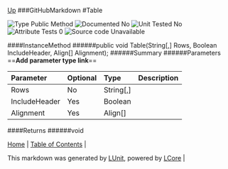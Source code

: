 [Up](GitHubMarkdown.md)
###GitHubMarkdown
#Table

![Type Public Method](http://b.repl.ca/v1/Type-Public%20Method-lightgrey.png) ![Documented No](http://b.repl.ca/v1/Documented-No-red.png) ![Unit Tested No](http://b.repl.ca/v1/Unit%20Tested-No-lightgrey.png) ![Attribute Tests 0](http://b.repl.ca/v1/Attribute%20Tests-0-lightgrey.png) ![Source code Unavailable](http://b.repl.ca/v1/Source%20code-Unavailable-red.png)

####InstanceMethod
######public void Table(String[,] Rows, Boolean IncludeHeader, Align[] Alignment);
######Summary
######Parameters
==__Add parameter type link__==

Parameter | Optional | Type | Description
:---  | :---  | :---  | :--- 
Rows | No | String[,] | 
IncludeHeader | Yes | Boolean | 
Alignment | Yes | Align[] | 

####Returns
######void

[Home](../../README.md) | [Table of Contents](../../TableOfContents.md) | 


This markdown was generated by [LUnit](https://github.com/CodeSingularity/LUnit), powered by [LCore](https://github.com/CodeSingularity/LCore) | 


